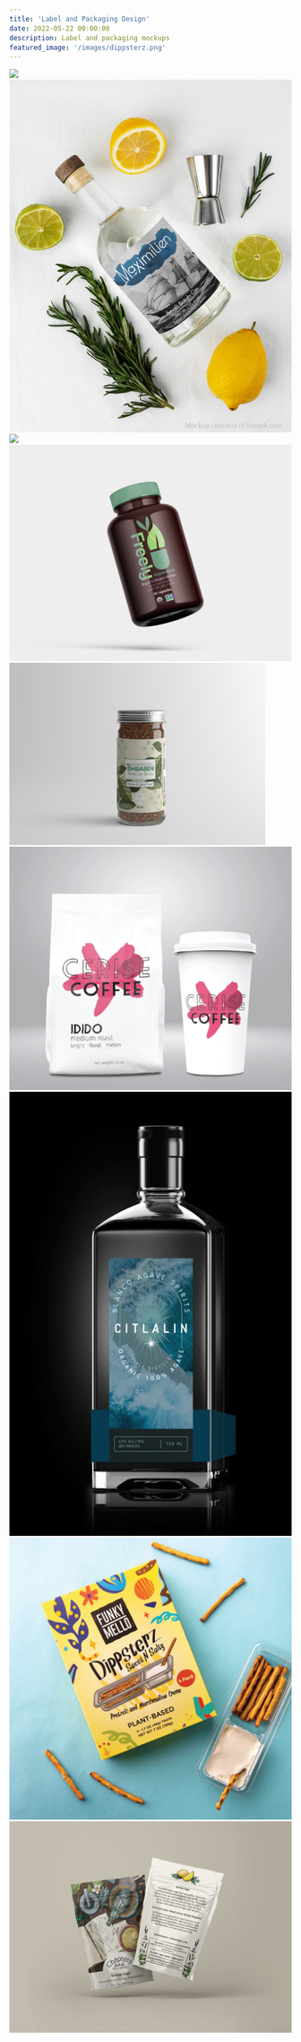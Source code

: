 ```yaml
---
title: 'Label and Packaging Design'
date: 2022-05-22 00:00:00
description: Label and packaging mockups
featured_image: '/images/dippsterz.png'
---
```


<div class="gallery" data-columns="4">
	<img src="/images/heliodorus2.jpeg">
	<img src="/images/gin-bottle.JPG">
	<img src="/images/sine_serum.png">
	<img src="/images/freely-bottle.JPG">
     	<img src="/images/basil3.png">
	<img src="/images/cerise_package.JPG">
	<img src="/images/citlalin_mockup.jpg">
	<img src="/images/dippsterz.png">
	<img src="/images/serene_sage.jpg">
</div>
